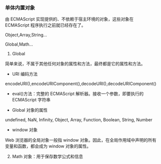 ### 单体内置对象

由 ECMAScript 实现提供的、不依赖于宿主环境的对象，这些对象在 ECMAScript 程序执行之前就已经存在了。

Object,Array,String...

Global,Math...

1. Global

简单来说，不属于其他任何对象的属性和方法，最终都是它的属性和方法。

+ URI 编码方法

encodeURI(),encodeURIComponent(),decodeURI(),decodeURIComponent()

+ eval()方法：完整的 ECMAScript 解析器。接收一个参数，即要执行的 ECMAScript 字符串

+ Global 对象的属性

undefined, NaN, Infinity, Object, Array, Function, Boolean, String, Number

+ window 对象

Web 浏览器的全局对象一般指 window 对象。因此，在全局作用域中声明的所有变量和函数，都会成为 window 对象的属性。

2. Math 对象：用于保存数学公式和信息

